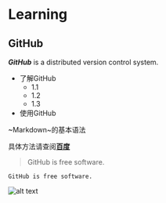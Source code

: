 # Learning
## GitHub
**_GitHub_** is a distributed version control system.

* 了解GitHub
    * 1.1
    * 1.2
    * 1.3
* 使用GitHub

~Markdown~的基本语法

具体方法请查阅[**百度**](www.baidu.com)

>GitHub is free software.

~~~
GitHub is free software.
~~~

![alt text](Texlive.png)
